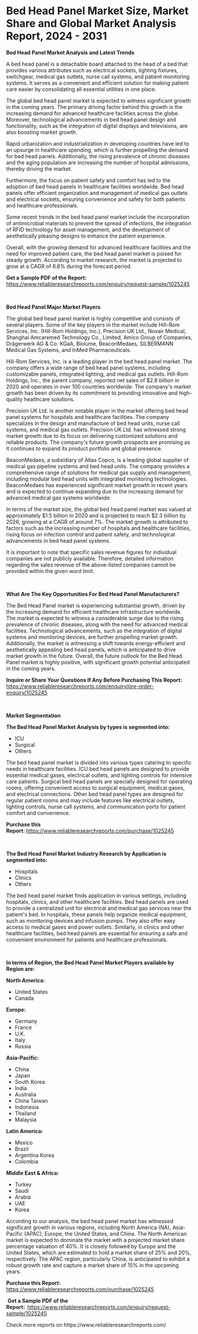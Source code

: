 <p><h1>Bed Head Panel Market Size, Market Share and Global Market Analysis Report, 2024 - 2031</h1></p><p><strong>Bed Head Panel Market Analysis and Latest Trends</strong></p>
<p><p>A bed head panel is a detachable board attached to the head of a bed that provides various attributes such as electrical sockets, lighting fixtures, switchgear, medical gas outlets, nurse call systems, and patient monitoring systems. It serves as a convenient and efficient solution for making patient care easier by consolidating all essential utilities in one place.</p><p>The global bed head panel market is expected to witness significant growth in the coming years. The primary driving factor behind this growth is the increasing demand for advanced healthcare facilities across the globe. Moreover, technological advancements in bed head panel design and functionality, such as the integration of digital displays and televisions, are also boosting market growth.</p><p>Rapid urbanization and industrialization in developing countries have led to an upsurge in healthcare spending, which is further propelling the demand for bed head panels. Additionally, the rising prevalence of chronic diseases and the aging population are increasing the number of hospital admissions, thereby driving the market.</p><p>Furthermore, the focus on patient safety and comfort has led to the adoption of bed head panels in healthcare facilities worldwide. Bed head panels offer efficient organization and management of medical gas outlets and electrical sockets, ensuring convenience and safety for both patients and healthcare professionals.</p><p>Some recent trends in the bed head panel market include the incorporation of antimicrobial materials to prevent the spread of infections, the integration of RFID technology for asset management, and the development of aesthetically pleasing designs to enhance the patient experience.</p><p>Overall, with the growing demand for advanced healthcare facilities and the need for improved patient care, the bed head panel market is poised for steady growth. According to market research, the market is projected to grow at a CAGR of 6.8% during the forecast period.</p></p>
<p><strong>Get a Sample PDF of the Report:&nbsp;</strong> <a href="https://www.reliableresearchreports.com/enquiry/request-sample/1025245">https://www.reliableresearchreports.com/enquiry/request-sample/1025245</a></p>
<p>&nbsp;</p>
<p><strong>Bed Head Panel Major Market Players</strong></p>
<p><p>The global bed head panel market is highly competitive and consists of several players. Some of the key players in the market include Hill-Rom Services, Inc. (Hill-Rom Holdings, Inc.), Precision UK Ltd., Novair Medical, Shanghai Amcaremed Technology Co., Limited, Amico Group of Companies, Drägerwerk AG & Co. KGaA, Biolume, BeaconMedaes, SILBERMANN Medical Gas Systems, and InMed Pharmaceuticals.</p><p>Hill-Rom Services, Inc. is a leading player in the bed head panel market. The company offers a wide range of bed head panel systems, including customizable panels, integrated lighting, and medical gas outlets. Hill-Rom Holdings, Inc., the parent company, reported net sales of $2.8 billion in 2020 and operates in over 100 countries worldwide. The company's market growth has been driven by its commitment to providing innovative and high-quality healthcare solutions.</p><p>Precision UK Ltd. is another notable player in the market offering bed head panel systems for hospitals and healthcare facilities. The company specializes in the design and manufacture of bed head units, nurse call systems, and medical gas outlets. Precision UK Ltd. has witnessed strong market growth due to its focus on delivering customized solutions and reliable products. The company's future growth prospects are promising as it continues to expand its product portfolio and global presence.</p><p>BeaconMedaes, a subsidiary of Atlas Copco, is a leading global supplier of medical gas pipeline systems and bed head units. The company provides a comprehensive range of solutions for medical gas supply and management, including modular bed head units with integrated monitoring technologies. BeaconMedaes has experienced significant market growth in recent years and is expected to continue expanding due to the increasing demand for advanced medical gas systems worldwide.</p><p>In terms of the market size, the global bed head panel market was valued at approximately $1.5 billion in 2020 and is projected to reach $2.3 billion by 2026, growing at a CAGR of around 7%. The market growth is attributed to factors such as the increasing number of hospitals and healthcare facilities, rising focus on infection control and patient safety, and technological advancements in bed head panel systems.</p><p>It is important to note that specific sales revenue figures for individual companies are not publicly available. Therefore, detailed information regarding the sales revenue of the above-listed companies cannot be provided within the given word limit.</p></p>
<p>&nbsp;</p>
<p><strong>What Are The Key Opportunities For Bed Head Panel Manufacturers?</strong></p>
<p><p>The Bed Head Panel market is experiencing substantial growth, driven by the increasing demand for efficient healthcare infrastructure worldwide. The market is expected to witness a considerable surge due to the rising prevalence of chronic diseases, along with the need for advanced medical facilities. Technological advancements, such as the integration of digital systems and monitoring devices, are further propelling market growth. Additionally, the market is witnessing a shift towards energy-efficient and aesthetically appealing bed head panels, which is anticipated to drive market growth in the future. Overall, the future outlook for the Bed Head Panel market is highly positive, with significant growth potential anticipated in the coming years.</p></p>
<p><strong>Inquire or Share Your Questions If Any Before Purchasing This Report:</strong> <a href="https://www.reliableresearchreports.com/enquiry/pre-order-enquiry/1025245">https://www.reliableresearchreports.com/enquiry/pre-order-enquiry/1025245</a></p>
<p>&nbsp;</p>
<p><strong>Market Segmentation</strong></p>
<p><strong>The Bed Head Panel Market Analysis by types is segmented into:</strong></p>
<p><ul><li>ICU</li><li>Surgical</li><li>Others</li></ul></p>
<p><p>The bed head panel market is divided into various types catering to specific needs in healthcare facilities. ICU bed head panels are designed to provide essential medical gases, electrical outlets, and lighting controls for intensive care patients. Surgical bed head panels are specially designed for operating rooms, offering convenient access to surgical equipment, medical gases, and electrical connections. Other bed head panel types are designed for regular patient rooms and may include features like electrical outlets, lighting controls, nurse call systems, and communication ports for patient comfort and convenience.</p></p>
<p><strong>Purchase this Report:&nbsp;</strong><a href="https://www.reliableresearchreports.com/purchase/1025245">https://www.reliableresearchreports.com/purchase/1025245</a></p>
<p>&nbsp;</p>
<p><strong>The Bed Head Panel Market Industry Research by Application is segmented into:</strong></p>
<p><ul><li>Hospitals</li><li>Clinics</li><li>Others</li></ul></p>
<p><p>The bed head panel market finds application in various settings, including hospitals, clinics, and other healthcare facilities. Bed head panels are used to provide a centralized unit for electrical and medical gas services near the patient's bed. In hospitals, these panels help organize medical equipment, such as monitoring devices and infusion pumps. They also offer easy access to medical gases and power outlets. Similarly, in clinics and other healthcare facilities, bed head panels are essential for ensuring a safe and convenient environment for patients and healthcare professionals.</p></p>
<p>&nbsp;</p>
<p><strong>In terms of Region, the Bed Head Panel Market Players available by Region are:</strong></p>
<p>
    <p> <strong> North America: </strong>
        <ul>
            <li>United States</li>
            <li>Canada</li>
        </ul>
        </p> 
    <p> <strong> Europe: </strong>
        <ul>
            <li>Germany</li>
            <li>France</li>
            <li>U.K.</li>
            <li>Italy</li>
            <li>Russia</li>
        </ul>
        </p> 
    <p> <strong> Asia-Pacific: </strong>
        <ul>
            <li>China</li>
            <li>Japan</li>
            <li>South Korea</li>
            <li>India</li>
            <li>Australia</li>
            <li>China Taiwan</li>
            <li>Indonesia</li>
            <li>Thailand</li>
            <li>Malaysia</li>
        </ul>
        </p> 
    <p> <strong> Latin America: </strong>
        <ul>
            <li>Mexico</li>
            <li>Brazil</li>
            <li>Argentina Korea</li>
            <li>Colombia</li>
        </ul>
        </p> 
    <p> <strong> Middle East & Africa: </strong>
        <ul>
            <li>Turkey</li>
            <li>Saudi</li>
            <li>Arabia</li>
            <li>UAE</li>
            <li>Korea</li>
        </ul>
    </p>
    </p>
<p><p>According to our analysis, the bed head panel market has witnessed significant growth in various regions, including North America (NA), Asia-Pacific (APAC), Europe, the United States, and China. The North American market is expected to dominate the market with a projected market share percentage valuation of 40%. It is closely followed by Europe and the United States, which are estimated to hold a market share of 25% and 20%, respectively. The APAC region, particularly China, is anticipated to exhibit a robust growth rate and capture a market share of 15% in the upcoming years.</p></p>
<p><strong>Purchase this Report: </strong><a href="https://www.reliableresearchreports.com/purchase/1025245">https://www.reliableresearchreports.com/purchase/1025245</a></p>
<p>&nbsp;<strong>Get a Sample PDF of the Report:&nbsp;&nbsp;</strong><a href="https://www.reliableresearchreports.com/enquiry/request-sample/1025245">https://www.reliableresearchreports.com/enquiry/request-sample/1025245</a></p>
<p><strong></strong></p>
<p>Check more reports on https://www.reliableresearchreports.com/</p>